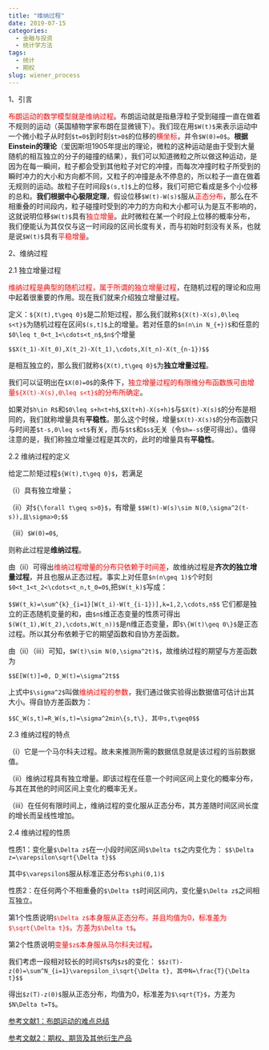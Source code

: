 ```yaml
---
title: "维纳过程"
date: 2019-07-15
categories:
  - 金融与投资
  - 统计学方法
tags:
  - 统计
  - 期权
slug: wiener_process
---
```



1、引言

<font color=red>布朗运动的数学模型就是维纳过程</font>。布朗运动就是指悬浮粒子受到碰撞一直在做着不规则的运动（英国植物学家布朗在显微镜下）。我们现在用`$W(t)$`来表示运动中一个微小粒子从时刻`$t=0$`到时刻`$t>0$`的位移的<font color=red>横坐标</font>，并令`$W(0)=0$`。**根据Einstein的理论**（爱因斯坦1905年提出的理论，微粒的这种运动是由于受到大量随机的相互独立的分子的碰撞的结果），我们可以知道微粒之所以做这种运动，是因为在每一瞬间，粒子都会受到其他粒子对它的冲撞，而每次冲撞时粒子所受到的瞬时冲力的大小和方向都不同，又粒子的冲撞是永不停息的，所以粒子一直在做着无规则的运动。故粒子在时间段`$(s,t]$`上的位移，我们可把它看成是多个小位移的总和。**我们根据中心极限定理**，假设位移`$W(t)-W(s)$`服从<font color=red>正态分布</font>，那么在不相重叠的时间段内，粒子碰撞时受到的冲力的方向和大小都可认为是互不影响的，这就说明位移`$W(t)$`具有<font color=red>独立增量</font>。此时微粒在某一个时段上位移的概率分布，我们便能认为其仅仅与这一时间段的区间长度有关，而与初始时刻没有关系，也就是说`$W(t)$`具有<font color=red>平稳增量</font>。

2、维纳过程

2.1 独立增量过程

<font color=red>维纳过程是典型的随机过程，属于所谓的独立增量过程</font>，在随机过程的理论和应用中起着很重要的作用。现在我们就来介绍独立增量过程。

定义：`${X(t),t\geq 0}$`是二阶矩过程，那么我们就称`${X(t)-X(s),0\leq s<t}$`为随机过程在区间`$(s,t]$`上的增量。若对任意的`$n(n\in N_{+})$`和任意的`$0\leq t_0<t_1<\cdots<t_n$`,`$n$`个增量

``$$X(t_1)-X(t_0),X(t_2)-X(t_1),\cdots,X(t_n)-X(t_{n-1})$$``

是相互独立的，那么我们就称`${X(t),t\geq 0}$`为**独立增量过程**。

我们可以证明出在`$X(0)=0$`的条件下，<font color=red>独立增量过程的有限维分布函数族可由增量`${X(t)-X(s),0\leq s<t}$`的分布所确定</font>。

如果对`$h\in R$`和`$0\leq s+h<t+h$`,`$X(t+h)-X(s+h)$`与`$X(t)-X(s)$`的分布是相同的，我们就称增量具有**平稳性**。那么这个时候，增量`$X(t)-X(s)$`的分布函数只与时间差`$t-s,0\leq s<t$`有关，而与`$t$`和`$s$`无关（令`$h=-s$`便可得出）。值得注意的是，我们称独立增量过程是其次的，此时的增量具有**平稳性**。

2.2 维纳过程的定义

给定二阶矩过程`${W(t),t\geq 0}$`，若满足

（i）具有独立增量；

（ii）对`${\forall t\geq s>0}$`，有增量
``$$W(t)-W(s)\sim N(0,\sigma^2(t-s)),且\sigma>0;$$``

（iii）`$W(0)=0$`,

则称此过程是**维纳过程**。

由（ii）可得出<font color=red>维纳过程增量的分布只依赖于时间差</font>，故维纳过程是**齐次的独立增量过程**，并且也服从正态过程。事实上对任意`$n(n\geq 1)$`个时刻`$0<t_1<t_2<\cdots<t_n,t_0=0$`,把`$W(t_k)$`写成：

``$$W(t_k)=\sum^{k}_{i=1}[W(t_i)-W(t_{i-1})],k=1,2,\cdots,n$$``
它们都是独立的正态随机变量的和，由`$n$`维正态变量的性质可得出`$(W(t_1),W(t_2),\cdots,W(t_n))$`是n维正态变量，即`$\{W(t)\geq 0\}$`是正态过程。所以其分布依赖于它的期望函数和自协方差函数。

由（ii）（iii）可知，`$W(t)\sim N(0,\sigma^2t)$`，故维纳过程的期望与方差函数为

``$$E[W(t)]=0, D_W(t)=\sigma^2t$$``

上式中`$\sigma^2$`叫做<font color=red>维纳过程的参数</font>，我们通过做实验得出数据值可估计出其大小。得自协方差函数为：

``$$C_W(s,t)=R_W(s,t)=\sigma^2min\{s,t\}, 其中s,t\geq0$$``

2.3 维纳过程的特点

（i）它是一个马尔科夫过程。故未来推测所需的数据信息就是该过程的当前数据值。

（ii）维纳过程具有独立增量。即该过程在任意一个时间区间上变化的概率分布，与其在其他的时间区间上变化的概率无关。

（iii）在任何有限时间上，维纳过程的变化服从正态分布，其方差随时间区间长度的增长而呈线性增加。


2.4 维纳过程的性质

性质1：变化量`$\Delta z$`在一小段时间区间`$\Delta t$`之内变化为：
`$$\Delta z=\varepsilon\sqrt{\Delta t}$$`

其中`$\varepsilon$`服从标准正态分布`$\phi(0,1)$`

性质2：在任何两个不相重叠的`$\Delta t$`时间区间内，变化量`$\Delta z$`之间相互独立。

第1个性质说明<font color=red>`$\Delta z$`本身服从正态分布，并且均值为0，标准差为`$\sqrt{\Delta t}$`，方差为`$\Delta t$`</font>。

第2个性质说明<font color=red>变量`$z$`本身服从马尔科夫过程</font>。

我们考虑一段相对较长的时间`$T$`内`$z$`的变化：
`$$z(T)-z(0)=\sum^N_{i=1}\varepsilon_i\sqrt{\Delta t}, 其中N=\frac{T}{\Delta t}$$`

得出`$z(T)-z(0)$`服从正态分布，均值为0，标准差为`$\sqrt{T}$`，方差为`$N\Delta t=T$`。




[参考文献1：布朗运动的难点总结](https://www.cnblogs.com/zhangzefei/p/9926044.html)

[参考文献2：期权、期货及其他衍生产品](https://book.douban.com/subject/26282781/)